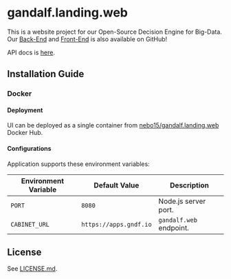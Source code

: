 # gandalf.landing.web

This is a website project for our Open-Source Decision Engine for Big-Data. Our [Back-End](https://github.com/Nebo15/gandalf.api) and [Front-End](https://github.com/Nebo15/gandalf.web) is also available on GitHub!

API docs is [here](http://docs.gandalf4.apiary.io/#).

## Installation Guide

### Docker

#### Deployment

UI can be deployed as a single container from [nebo15/gandalf.landing.web](https://hub.docker.com/r/nebo15/gandalf.landing.web/) Docker Hub.

#### Configurations

Application supports these environment variables:

| Environment Variable  | Default Value           | Description |
| --------------------- | ----------------------- | ----------- |
| `PORT`                | `8080`                  | Node.js server port.        |
| `CABINET_URL`         | `https://apps.gndf.io`  | `gandalf.web` endpoint.     |

## License

See [LICENSE.md](LICENSE).
